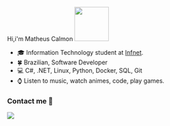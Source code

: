  Hi,i'm Matheus Calmon <img src="https://media.giphy.com/media/QXhSr6NDR4F5t69GL8/giphy.gif" height="80px" width="80px">
- :mortar_board: Information Technology student at [Infnet](https://www.infnet.edu.br/infnet/home/).
- :four_leaf_clover: Brazilian, Software Developer
- :computer: C#, .NET, Linux, Python, Docker, SQL, Git
- :watch: Listen to music, watch animes, code, play games.

### Contact me :speech_balloon:
<a href="https://www.linkedin.com/in/matheuscarvalhosanderhus/" target="_blank"><img src="https://img.shields.io/badge/linkedin-%230077B5.svg?&style=for-the-badge&logo=linkedin&logoColor=white">
